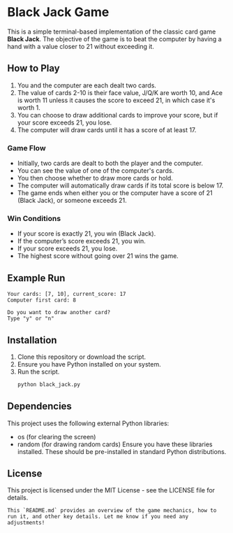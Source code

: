 # Black Jack Game

This is a simple terminal-based implementation of the classic card game **Black Jack**. The objective of the game is to beat the computer by having a hand with a value closer to 21 without exceeding it.

## How to Play

1. You and the computer are each dealt two cards.
2. The value of cards 2-10 is their face value, J/Q/K are worth 10, and Ace is worth 11 unless it causes the score to exceed 21, in which case it's worth 1.
3. You can choose to draw additional cards to improve your score, but if your score exceeds 21, you lose.
4. The computer will draw cards until it has a score of at least 17.

### Game Flow

- Initially, two cards are dealt to both the player and the computer.
- You can see the value of one of the computer's cards.
- You then choose whether to draw more cards or hold.
- The computer will automatically draw cards if its total score is below 17.
- The game ends when either you or the computer have a score of 21 (Black Jack), or someone exceeds 21.

### Win Conditions

- If your score is exactly 21, you win (Black Jack).
- If the computer’s score exceeds 21, you win.
- If your score exceeds 21, you lose.
- The highest score without going over 21 wins the game.

## Example Run
    Your cards: [7, 10], current_score: 17
    Computer first card: 8 
    
    Do you want to draw another card?
    Type "y" or "n"

## Installation
1. Clone this repository or download the script.
2. Ensure you have Python installed on your system.
3. Run the script.
    ```bash
    python black_jack.py

## Dependencies
This project uses the following external Python libraries:
  * os (for clearing the screen)
  * random (for drawing random cards)
Ensure you have these libraries installed. These should be pre-installed in standard Python distributions.

## License
This project is licensed under the MIT License - see the LICENSE file for details.

    This `README.md` provides an overview of the game mechanics, how to run it, and other key details. Let me know if you need any adjustments!

